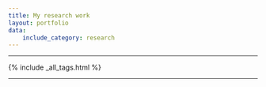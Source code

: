 ```yaml
---
title: My research work
layout: portfolio
data:
    include_category: research
---
```

<hr/>
{% include _all_tags.html %}
<hr/>
